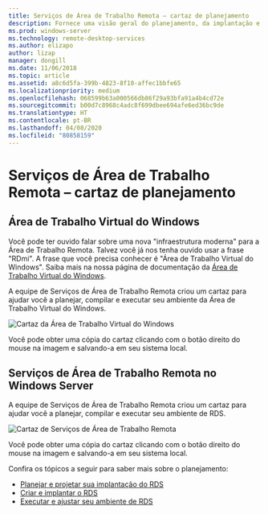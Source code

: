 ```yaml
---
title: Serviços de Área de Trabalho Remota – cartaz de planejamento
description: Fornece uma visão geral do planejamento, da implantação e da execução dos Serviços de Área de Trabalho Remota
ms.prod: windows-server
ms.technology: remote-desktop-services
ms.author: elizapo
author: lizap
manager: dongill
ms.date: 11/06/2018
ms.topic: article
ms.assetid: a8c6d5fa-399b-4823-8f10-affec1bbfe65
ms.localizationpriority: medium
ms.openlocfilehash: 068599b63a000566db86f29a93bfa91a4b4cd72e
ms.sourcegitcommit: b00d7c8968c4adc8f699dbee694afe6ed36bc9de
ms.translationtype: HT
ms.contentlocale: pt-BR
ms.lasthandoff: 04/08/2020
ms.locfileid: "80858159"
---
```

# <a name="remote-desktop-services---planning-poster"></a>Serviços de Área de Trabalho Remota – cartaz de planejamento

## <a name="windows-virtual-desktop"></a>Área de Trabalho Virtual do Windows

Você pode ter ouvido falar sobre uma nova "infraestrutura moderna" para a Área de Trabalho Remota. Talvez você já nos tenha ouvido usar a frase "RDmi". A frase que você precisa conhecer é "Área de Trabalho Virtual do Windows". Saiba mais na nossa página de documentação da [Área de Trabalho Virtual do Windows](https://docs.microsoft.com/azure/virtual-desktop/).

A equipe de Serviços de Área de Trabalho Remota criou um cartaz para ajudar você a planejar, compilar e executar seu ambiente da Área de Trabalho Virtual do Windows.

![Cartaz da Área de Trabalho Virtual do Windows](./media/wvd-poster-download.png)

Você pode obter uma cópia do cartaz clicando com o botão direito do mouse na imagem e salvando-a em seu sistema local.

## <a name="remote-desktop-services-in-windows-server"></a>Serviços de Área de Trabalho Remota no Windows Server

A equipe de Serviços de Área de Trabalho Remota criou um cartaz para ajudar você a planejar, compilar e executar seu ambiente de RDS.

![Cartaz de Serviços de Área de Trabalho Remota](./media/rds-poster-download.png)

Você pode obter uma cópia do cartaz clicando com o botão direito do mouse na imagem e salvando-a em seu sistema local.

Confira os tópicos a seguir para saber mais sobre o planejamento:

- [Planejar e projetar sua implantação do RDS](rds-plan-and-design.md)
- [Criar e implantar o RDS](rds-build-and-deploy.md)
- [Executar e ajustar seu ambiente de RDS](rds-run-and-tune.md)
